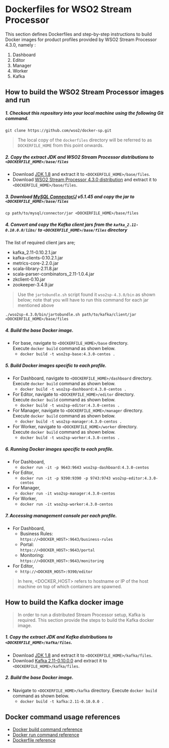 # Dockerfiles for WSO2 Stream Processor #

This section defines Dockerfiles and step-by-step instructions to build Docker images for product profiles provided by
WSO2 Stream Processor 4.3.0, namely : <br>
1. Dashboard
2. Editor
3. Manager
4. Worker
5. Kafka

## How to build the WSO2 Stream Processor images and run

##### 1. Checkout this repository into your local machine using the following Git command.
```
git clone https://github.com/wso2/docker-sp.git
```

>The local copy of the `dockerfiles` directory will be referred to as `DOCKERFILE_HOME` from this point onwards.

##### 2. Copy the extract JDK and WSO2 Stream Processor distributions to `<DOCKERFILE_HOME>/base/files`
- Download [JDK 1.8](http://www.oracle.com/technetwork/java/javase/downloads/jdk8-downloads-2133151.html) 
and extract it to `<DOCKERFILE_HOME>/base/files`.
- Download [WSO2 Stream Processor 4.3.0 distribution](https://github.com/wso2/product-sp/releases) 
and extract it to `<DOCKERFILE_HOME>/base/files`. <br>

##### 3. Download [MySQL Connector/J](https://dev.mysql.com/downloads/connector/j/) v5.1.45 and copy the jar to `<DOCKERFILE_HOME>/base/files`
   ```
   cp path/to/mysql/connector/jar <DOCKERFILE_HOME>/base/files
   ```

##### 4. Convert and copy the Kafka client jars from the `kafka_2.11-0.10.0.0/libs/` to `<DOCKERFILE_HOME>/base/files` directory

The list of required client jars are;

- kafka_2.11-0.10.2.1.jar
- kafka-clients-0.10.2.1.jar
- metrics-core-2.2.0.jar
- scala-library-2.11.8.jar
- scala-parser-combinators_2.11-1.0.4.jar
- zkclient-0.10.jar
- zookeeper-3.4.9.jar

> Use the `jartobundle.sh` script found it `wso2sp-4.3.0/bin` as shown below; note that you will have to run this command for each jar mentioned above

  ```
  ./wso2sp-4.3.0/bin/jartobundle.sh path/to/kafka/client/jar <DOCKERFILE_HOME>/base/files
  ```


##### 4. Build the base Docker image.
- For base, navigate to `<DOCKERFILE_HOME>/base` directory. <br>
  Execute `docker build` command as shown below.
    + `docker build -t wso2sp-base:4.3.0-centos .`
        
##### 5. Build Docker images specific to each profile.
- For Dashboard, navigate to `<DOCKERFILE_HOME>/dashboard` directory. <br>
  Execute `docker build` command as shown below. 
    + `docker build -t wso2sp-dashboard:4.3.0-centos .`
- For Editor, navigate to `<DOCKERFILE_HOME>/editor` directory. <br>
  Execute `docker build` command as shown below. 
    + `docker build -t wso2sp-editor:4.3.0-centos .`
- For Manager, navigate to `<DOCKERFILE_HOME>/manager` directory. <br>
  Execute `docker build` command as shown below. 
    + `docker build -t wso2sp-manager:4.3.0-centos .`
- For Worker, navigate to `<DOCKERFILE_HOME>/worker` directory. <br>
  Execute `docker build` command as shown below. 
    + `docker build -t wso2sp-worker:4.3.0-centos .`
    
##### 6. Running Docker images specific to each profile.
- For Dashboard,
    + `docker run -it -p 9643:9643 wso2sp-dashboard:4.3.0-centos`
- For Editor,
    + `docker run -it -p 9390:9390 -p 9743:9743 wso2sp-editor:4.3.0-centos`
- For Manager,
    + `docker run -it wso2sp-manager:4.3.0-centos`
- For Worker,
    + `docker run -it wso2sp-worker:4.3.0-centos`   

##### 7. Accessing management console per each profile.
- For Dashboard,
    + Business Rules:<br>
    `https://<DOCKER_HOST>:9643/business-rules`
    + Portal:<br>
    `https://<DOCKER_HOST>:9643/portal`
    + Monitoring:<br>
    `https://<DOCKER_HOST>:9643/monitoring`
- For Editor,
    + `http://<DOCKER_HOST>:9390/editor`
    
>In here, <DOCKER_HOST> refers to hostname or IP of the host machine on top of which containers are spawned.

## How to build the Kafka docker image

> In order to run a distributed Stream Processor setup, Kafka is required. This section provide the steps to build the
Kafka docker image.

##### 1. Copy the extract JDK and Kafka distributions to `<DOCKERFILE_HOME>/kafka/files`.
- Download [JDK 1.8](http://www.oracle.com/technetwork/java/javase/downloads/jdk8-downloads-2133151.html)
and extract it to `<DOCKERFILE_HOME>/kafka/files`.
- Download [Kafka 2.11-0.10.0.0](https://kafka.apache.org/downloads) and extract it to
`<DOCKERFILE_HOME>/kafka/files`.

##### 2. Build the base Docker image.
- Navigate to `<DOCKERFILE_HOME>/kafka` directory.
  Execute `docker build` command as shown below.
    + `docker build -t kafka:2.11-0.10.0.0 .`

## Docker command usage references

* [Docker build command reference](https://docs.docker.com/engine/reference/commandline/build/)
* [Docker run command reference](https://docs.docker.com/engine/reference/run/)
* [Dockerfile reference](https://docs.docker.com/engine/reference/builder/)